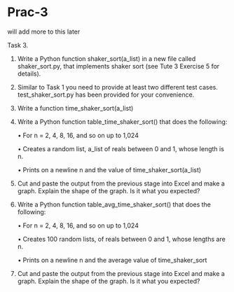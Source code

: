 # Prac-3
will add more to this later

Task 3.

1. Write a Python function shaker_sort(a_list) in a new file called shaker_sort.py, that implements shaker sort (see Tute 3 Exercise 5 for details).

2. Similar to Task 1 you need to provide at least two different test cases. test_shaker_sort.py has been provided for your convenience.

3. Write a function time_shaker_sort(a_list)

4. Write a Python function table_time_shaker_sort() that does the following:

    • For n = 2, 4, 8, 16, and so on up to 1,024
    
    • Creates a random list, a_list of reals between 0 and 1, whose length is n.
    
    • Prints on a newline n and the value of time_shaker_sort(a_list)

5. Cut and paste the output from the previous stage into Excel and make a graph. Explain the shape of the graph. Is it what you expected?

6. Write a Python function table_avg_time_shaker_sort() that does the following:

    • For n = 2, 4, 8, 16, and so on up to 1,024
    
    • Creates 100 random lists, of reals between 0 and 1, whose lengths are n.
    
    • Prints on a newline n and the average value of time_shaker_sort

7. Cut and paste the output from the previous stage into Excel and make a graph. Explain the shape of the graph. Is it what you expected?
